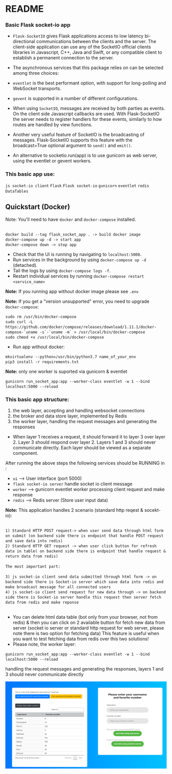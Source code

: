# README # 

### Basic Flask socket-io app ###

* `Flask-SocketIO` gives Flask applications access to low latency bi-directional communications between the clients and the server. The client-side application can use any of the SocketIO official clients libraries in Javascript, C++, Java and Swift, or any compatible client to establish a permanent connection to the server.
* The asynchronous services that this package relies on can be selected among three choices:

 * `eventlet` is the best performant option, with support for long-polling and WebSocket transports.
 * `gevent` is supported in a number of different configurations. 
 
 * When using `SocketIO`, messages are received by both parties as events. On the client side Javascript callbacks are used. With Flask-SocketIO the server needs to register handlers for these events, similarly to how routes are handled by view functions.
 * Another very useful feature of SocketIO is the broadcasting of messages. Flask-SocketIO supports this feature with the broadcast=True optional argument to `send()` and `emit()`. 
 
 * An alternative to socketio.run(app) is to use gunicorn as web server, using the eventlet or gevent workers.
 
 
### This basic app use: ###
`js socket-io client` `Flask` `Flask socket-io` `gunicorn` `eventlet` `redis` `DataTables`


## Quickstart (Docker)
Note: You'll need to have `docker` and `docker-compose` installed.
```

docker build --tag flask_socket_app . -> build docker image
docker-compose up -d -> start app 
docker-compose down -> stop app
```
* Check that the UI is running by navigating to `localhost:5000`.
* Run services in the background by using `docker-compose up -d` (detached).
* Tail the logs by using `docker-compose logs -f`.
* Restart individual services by running `docker-compose restart <service_name>`

**Note:** If you running app without docker image please see  `.env`  

**Note:** If you get a "version unsupported" error, you need to upgrade `docker-compose`:
```
sudo rm /usr/bin/docker-compose
sudo curl -L https://github.com/docker/compose/releases/download/1.11.1/docker-compose-`uname -s`-`uname -m` > /usr/local/bin/docker-compose
sudo chmod +x /usr/local/bin/docker-compose
```
* Run app without docker:

```
mkvirtualenv --python=/usr/bin/python3.7 name_of_your_env
pip3 install -r requirements.txt
```
**Note:** only one worker is suported via gunicorn & eventlet
```
gunicorn run_socket_app:app --worker-class eventlet -w 1 --bind localhost:5000 --reload
```
### This basic app structure: ###
1. the web layer, accepting and handling websocket connections
2. the broker and data store layer, implemented by Redis
3. the worker layer, handling the request messages and generating the responses

* When layer 1 receives a request, it should forward it to layer 3 over layer 2. Layer 3 should respond over layer 2. Layers 1 and 3 should never communicate directly. Each layer should be viewed as a separate component.



After running the above steps the following services should be RUNNING in :
- `ui`  --> User interface (port 5000)
- `flask socket-io server` handle socket io client message
- `worker` --> gunicorn eventlet worker processing client request and make response  
- `redis` --> Redis server (Store user input data)

**Note:**  This application handles 2 scenario (standard http reqest & socekt-io):

```

1) Standard HTTP POST request-> when user send data through html form on submit (on backend side there is endpoint that handle POST request and save data into redis)
2) Standard HTTP GET request -> when user click button for refresh data in table( on backend side there is endpoint that handle request & return data from redis)

The most important part:

3) js socket-io client send data submitted through html form -> on backend side there is Socket-io server which save data into redis and make broadcast message for all connected users
4) js socket-io client send request for new data through -> on backend side there is Socket-io server handle this request then server fetch data from redis and make reponse
 
```

* You can delete html data table (bot only from your browser, not from redis) & then you can click on 2 available button for fetch new data from server
(socket io server or standard http request for web server, please note there is two option for fetching data)
This feature is useful when you want to test fetching data from redis over this two solutions!
* Please note, the worker layer:
 ```
gunicorn run_socket_app:app --worker-class eventlet -w 1 --bind localhost:5000 --reload
```
 
handling the request messages and generating the responses, layers 1 and 3 should never communicate directly



![image info](app/static/Selection_522.png)
